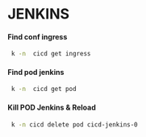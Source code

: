 # JENKINS

#### Find conf ingress

```bash
 k -n  cicd get ingress
```
 
#### Find pod jenkins

```bash
 k -n  cicd get pod
```

#### Kill POD Jenkins & Reload

```bash
 k -n cicd delete pod cicd-jenkins-0
```
